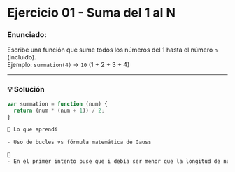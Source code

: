 # Ejercicio 01 - Suma del 1 al N

### Enunciado:
Escribe una función que sume todos los números del 1 hasta el número `n` (incluido).  
Ejemplo: `summation(4)` → `10` (1 + 2 + 3 + 4)

---

### 💡 Solución

```js
var summation = function (num) {
  return (num * (num + 1)) / 2;
}

🧠 Lo que aprendí

- Uso de bucles vs fórmula matemática de Gauss

💬 
- En el primer intento puse que i debía ser menor que la longitud de num, lo eliminé y fue cuando funcionó, no debía referirme al número de elementos, porque no era una serie de elementos, si no al valor del elemento en sí.
